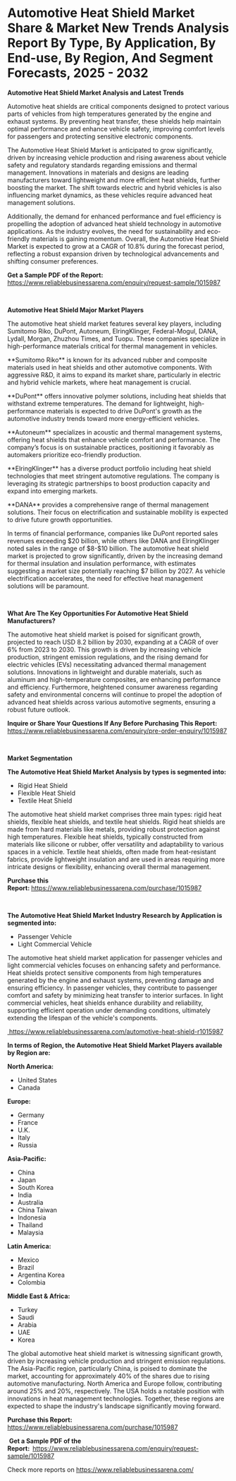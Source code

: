 <p><h1>Automotive Heat Shield Market Share & Market New Trends Analysis Report By Type, By Application, By End-use, By Region, And Segment Forecasts, 2025 - 2032</h1></p><p><strong>Automotive Heat Shield Market Analysis and Latest Trends</strong></p>
<p><p>Automotive heat shields are critical components designed to protect various parts of vehicles from high temperatures generated by the engine and exhaust systems. By preventing heat transfer, these shields help maintain optimal performance and enhance vehicle safety, improving comfort levels for passengers and protecting sensitive electronic components. </p><p>The Automotive Heat Shield Market is anticipated to grow significantly, driven by increasing vehicle production and rising awareness about vehicle safety and regulatory standards regarding emissions and thermal management. Innovations in materials and designs are leading manufacturers toward lightweight and more efficient heat shields, further boosting the market. The shift towards electric and hybrid vehicles is also influencing market dynamics, as these vehicles require advanced heat management solutions. </p><p>Additionally, the demand for enhanced performance and fuel efficiency is propelling the adoption of advanced heat shield technology in automotive applications. As the industry evolves, the need for sustainability and eco-friendly materials is gaining momentum. Overall, the Automotive Heat Shield Market is expected to grow at a CAGR of 10.8% during the forecast period, reflecting a robust expansion driven by technological advancements and shifting consumer preferences.</p></p>
<p><strong>Get a Sample PDF of the Report:&nbsp;</strong> <a href="https://www.reliablebusinessarena.com/enquiry/request-sample/1015987?utm_campaign=2733&utm_medium=2&utm_source=Github&utm_content=ia&utm_term=30032025&utm_id=automotive-heat-shield">https://www.reliablebusinessarena.com/enquiry/request-sample/1015987</a></p>
<p>&nbsp;</p>
<p><strong>Automotive Heat Shield Major Market Players</strong></p>
<p><p>The automotive heat shield market features several key players, including Sumitomo Riko, DuPont, Autoneum, ElringKlinger, Federal-Mogul, DANA, Lydall, Morgan, Zhuzhou Times, and Tuopu. These companies specialize in high-performance materials critical for thermal management in vehicles.</p><p>**Sumitomo Riko** is known for its advanced rubber and composite materials used in heat shields and other automotive components. With aggressive R&D, it aims to expand its market share, particularly in electric and hybrid vehicle markets, where heat management is crucial. </p><p>**DuPont** offers innovative polymer solutions, including heat shields that withstand extreme temperatures. The demand for lightweight, high-performance materials is expected to drive DuPont's growth as the automotive industry trends toward more energy-efficient vehicles.</p><p>**Autoneum** specializes in acoustic and thermal management systems, offering heat shields that enhance vehicle comfort and performance. The company’s focus is on sustainable practices, positioning it favorably as automakers prioritize eco-friendly production.</p><p>**ElringKlinger** has a diverse product portfolio including heat shield technologies that meet stringent automotive regulations. The company is leveraging its strategic partnerships to boost production capacity and expand into emerging markets.</p><p>**DANA** provides a comprehensive range of thermal management solutions. Their focus on electrification and sustainable mobility is expected to drive future growth opportunities.</p><p>In terms of financial performance, companies like DuPont reported sales revenues exceeding $20 billion, while others like DANA and ElringKlinger noted sales in the range of $8-$10 billion. The automotive heat shield market is projected to grow significantly, driven by the increasing demand for thermal insulation and insulation performance, with estimates suggesting a market size potentially reaching $7 billion by 2027. As vehicle electrification accelerates, the need for effective heat management solutions will be paramount.</p></p>
<p>&nbsp;</p>
<p><strong>What Are The Key Opportunities For Automotive Heat Shield Manufacturers?</strong></p>
<p><p>The automotive heat shield market is poised for significant growth, projected to reach USD 8.2 billion by 2030, expanding at a CAGR of over 6% from 2023 to 2030. This growth is driven by increasing vehicle production, stringent emission regulations, and the rising demand for electric vehicles (EVs) necessitating advanced thermal management solutions. Innovations in lightweight and durable materials, such as aluminum and high-temperature composites, are enhancing performance and efficiency. Furthermore, heightened consumer awareness regarding safety and environmental concerns will continue to propel the adoption of advanced heat shields across various automotive segments, ensuring a robust future outlook.</p></p>
<p><strong>Inquire or Share Your Questions If Any Before Purchasing This Report:</strong> <a href="https://www.reliablebusinessarena.com/enquiry/pre-order-enquiry/1015987?utm_campaign=2733&utm_medium=2&utm_source=Github&utm_content=ia&utm_term=30032025&utm_id=automotive-heat-shield">https://www.reliablebusinessarena.com/enquiry/pre-order-enquiry/1015987</a></p>
<p>&nbsp;</p>
<p><strong>Market Segmentation</strong></p>
<p><strong>The Automotive Heat Shield Market Analysis by types is segmented into:</strong></p>
<p><ul><li>Rigid Heat Shield</li><li>Flexible Heat Shield</li><li>Textile Heat Shield</li></ul></p>
<p><p>The automotive heat shield market comprises three main types: rigid heat shields, flexible heat shields, and textile heat shields. Rigid heat shields are made from hard materials like metals, providing robust protection against high temperatures. Flexible heat shields, typically constructed from materials like silicone or rubber, offer versatility and adaptability to various spaces in a vehicle. Textile heat shields, often made from heat-resistant fabrics, provide lightweight insulation and are used in areas requiring more intricate designs or flexibility, enhancing overall thermal management.</p></p>
<p><strong>Purchase this Report:&nbsp;</strong><a href="https://www.reliablebusinessarena.com/purchase/1015987?utm_campaign=2733&utm_medium=2&utm_source=Github&utm_content=ia&utm_term=30032025&utm_id=automotive-heat-shield">https://www.reliablebusinessarena.com/purchase/1015987</a></p>
<p>&nbsp;</p>
<p><strong>The Automotive Heat Shield Market Industry Research by Application is segmented into:</strong></p>
<p><ul><li>Passenger Vehicle</li><li>Light Commercial Vehicle</li></ul></p>
<p><p>The automotive heat shield market application for passenger vehicles and light commercial vehicles focuses on enhancing safety and performance. Heat shields protect sensitive components from high temperatures generated by the engine and exhaust systems, preventing damage and ensuring efficiency. In passenger vehicles, they contribute to passenger comfort and safety by minimizing heat transfer to interior surfaces. In light commercial vehicles, heat shields enhance durability and reliability, supporting efficient operation under demanding conditions, ultimately extending the lifespan of the vehicle's components.</p></p>
<p><a href="https://www.reliablebusinessarena.com/automotive-heat-shield-r1015987?utm_campaign=2733&utm_medium=2&utm_source=Github&utm_content=ia&utm_term=30032025&utm_id=automotive-heat-shield">&nbsp;https://www.reliablebusinessarena.com/automotive-heat-shield-r1015987</a></p>
<p><strong>In terms of Region, the Automotive Heat Shield Market Players available by Region are:</strong></p>
<p>
    <p> <strong> North America: </strong>
        <ul>
            <li>United States</li>
            <li>Canada</li>
        </ul>
        </p> 
    <p> <strong> Europe: </strong>
        <ul>
            <li>Germany</li>
            <li>France</li>
            <li>U.K.</li>
            <li>Italy</li>
            <li>Russia</li>
        </ul>
        </p> 
    <p> <strong> Asia-Pacific: </strong>
        <ul>
            <li>China</li>
            <li>Japan</li>
            <li>South Korea</li>
            <li>India</li>
            <li>Australia</li>
            <li>China Taiwan</li>
            <li>Indonesia</li>
            <li>Thailand</li>
            <li>Malaysia</li>
        </ul>
        </p> 
    <p> <strong> Latin America: </strong>
        <ul>
            <li>Mexico</li>
            <li>Brazil</li>
            <li>Argentina Korea</li>
            <li>Colombia</li>
        </ul>
        </p> 
    <p> <strong> Middle East & Africa: </strong>
        <ul>
            <li>Turkey</li>
            <li>Saudi</li>
            <li>Arabia</li>
            <li>UAE</li>
            <li>Korea</li>
        </ul>
    </p>
    </p>
<p><p>The global automotive heat shield market is witnessing significant growth, driven by increasing vehicle production and stringent emission regulations. The Asia-Pacific region, particularly China, is poised to dominate the market, accounting for approximately 40% of the shares due to rising automotive manufacturing. North America and Europe follow, contributing around 25% and 20%, respectively. The USA holds a notable position with innovations in heat management technologies. Together, these regions are expected to shape the industry's landscape significantly moving forward.</p></p>
<p><strong>Purchase this Report: </strong><a href="https://www.reliablebusinessarena.com/purchase/1015987?utm_campaign=2733&utm_medium=2&utm_source=Github&utm_content=ia&utm_term=30032025&utm_id=automotive-heat-shield">https://www.reliablebusinessarena.com/purchase/1015987</a></p>
<p>&nbsp;<strong>Get a Sample PDF of the Report:&nbsp;&nbsp;</strong><a href="https://www.reliablebusinessarena.com/enquiry/request-sample/1015987?utm_campaign=2733&utm_medium=2&utm_source=Github&utm_content=ia&utm_term=30032025&utm_id=automotive-heat-shield">https://www.reliablebusinessarena.com/enquiry/request-sample/1015987</a></p>
<p><strong></strong></p>
<p>Check more reports on <a href="https://www.reliablebusinessarena.com/?utm_campaign=2733&utm_medium=2&utm_source=Github&utm_content=ia&utm_term=30032025&utm_id=automotive-heat-shield">https://www.reliablebusinessarena.com/</a></p>